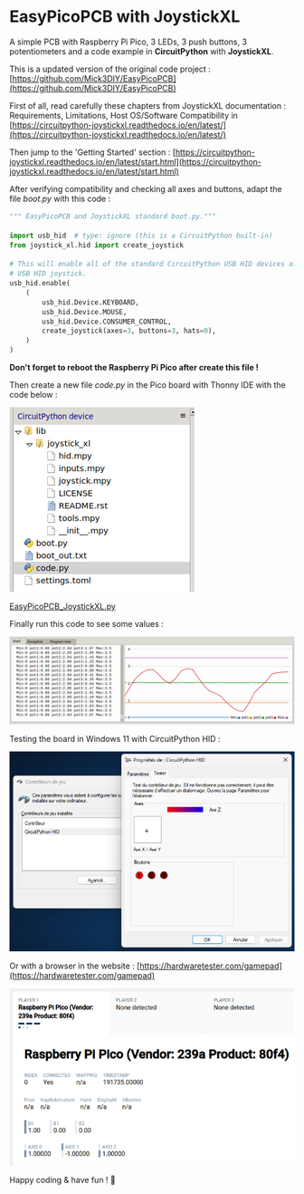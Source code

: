 # EasyPicoPCB with JoystickXL

A simple PCB with Raspberry Pi Pico, 3 LEDs, 3 push buttons, 3 potentiometers and a code example in **CircuitPython** with **JoystickXL**. 

This is a updated version of the original code project : [https://github.com/Mick3DIY/EasyPicoPCB](https://github.com/Mick3DIY/EasyPicoPCB)

First of all, read carefully these chapters from JoystickXL documentation : Requirements, Limitations, Host OS/Software Compatibility in [https://circuitpython-joystickxl.readthedocs.io/en/latest/](https://circuitpython-joystickxl.readthedocs.io/en/latest/)

Then jump to the 'Getting Started' section : [https://circuitpython-joystickxl.readthedocs.io/en/latest/start.html](https://circuitpython-joystickxl.readthedocs.io/en/latest/start.html)

After verifying compatibility and checking all axes and buttons, adapt the file *boot.py* with this code :

```python
""" EasyPicoPCB and JoystickXL standard boot.py."""

import usb_hid  # type: ignore (this is a CircuitPython built-in)
from joystick_xl.hid import create_joystick

# This will enable all of the standard CircuitPython USB HID devices along with a
# USB HID joystick.
usb_hid.enable(
    (
        usb_hid.Device.KEYBOARD,
        usb_hid.Device.MOUSE,
        usb_hid.Device.CONSUMER_CONTROL,
        create_joystick(axes=3, buttons=3, hats=0),
    )
)
```

**Don't forget to reboot the Raspberry Pi Pico after create this file !**

Then create a new file *code.py* in the Pico board with Thonny IDE with the code below :

![](assets/EasyPicoPCB_joystickXL_directories.png)

[EasyPicoPCB_JoystickXL.py](EasyPicoPCB_JoystickXL.py)

Finally run this code to see some values :

![](assets/EasyPicoPCB_joystickXL_thonny.png)

Testing the board in Windows 11 with CircuitPython HID :

![](assets/EasyPicoPCB_joystickXL_w11.png)

Or with a browser in the website : [https://hardwaretester.com/gamepad](https://hardwaretester.com/gamepad)

![](assets/EasyPicoPCB_joystickXL_gamepad.png)

Happy coding & have fun ! :partying_face:
